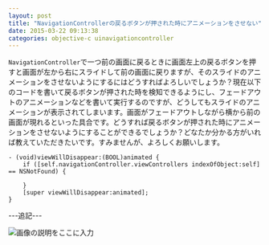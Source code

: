 ```yaml
---
layout: post
title: "NavigationControllerの戻るボタンが押された時にアニメーションをさせない"
date: 2015-03-22 09:13:38
categories: objective-c uinavigationcontroller
---
```

<p><code>NavigationController</code>で一つ前の画面に戻るときに画面左上の戻るボタンを押すと画面が左から右にスライドして前の画面に戻りますが、そのスライドのアニメーションをさせないようにするにはどうすればよろしいでしょうか？現在以下のコードを書いて戻るボタンが押された時を検知できるようにし、フェードアウトのアニメーションなどを書いて実行するのですが、どうしてもスライドのアニメーションが表示されてしまいます。画面がフェードアウトしながら横から前の画面が現れるといった具合です。どうすれば戻るボタンが押された時にアニメーションをさせないようにすることができるでしょうか？どなたか分かる方がいれば教えていただきたいです。すみませんが、よろしくお願いします。</p>

<pre><code>- (void)viewWillDisappear:(BOOL)animated {
    if ([self.navigationController.viewControllers indexOfObject:self] == NSNotFound) {

    }
    [super viewWillDisappear:animated];
}
</code></pre>

<p>---追記---</p>

<p><img src="https://i.stack.imgur.com/DUREf.png" alt="画像の説明をここに入力"></p>
